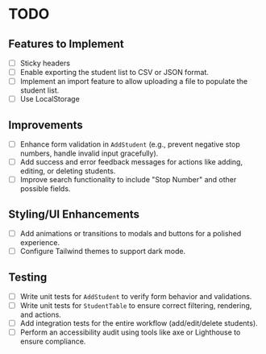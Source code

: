 # TODO

## Features to Implement
- [ ] Sticky headers
- [ ] Enable exporting the student list to CSV or JSON format.
- [ ] Implement an import feature to allow uploading a file to populate the student list.
- [ ] Use LocalStorage

## Improvements
- [ ] Enhance form validation in `AddStudent` (e.g., prevent negative stop numbers, handle invalid input gracefully).
- [ ] Add success and error feedback messages for actions like adding, editing, or deleting students.
- [ ] Improve search functionality to include "Stop Number" and other possible fields.

## Styling/UI Enhancements
- [ ] Add animations or transitions to modals and buttons for a polished experience.
- [ ] Configure Tailwind themes to support dark mode.

## Testing
- [ ] Write unit tests for `AddStudent` to verify form behavior and validations.
- [ ] Write unit tests for `StudentTable` to ensure correct filtering, rendering, and actions.
- [ ] Add integration tests for the entire workflow (add/edit/delete students).
- [ ] Perform an accessibility audit using tools like axe or Lighthouse to ensure compliance.
